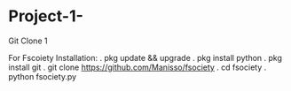 # Project-1-
Git Clone 1

 For Fscoiety Installation:
   . pkg update && upgrade
   . pkg install python
   . pkg install git
   . git clone https://github.com/Manisso/fsociety
   . cd fsociety
   . python fsociety.py

